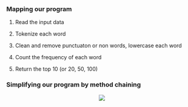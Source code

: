 ### Mapping our program

1. Read the input data

2. Tokenize each word

3. Clean and remove punctuaton or non words, lowercase each word

4. Count the frequency of each word

5. Return the top 10 (or 20, 50, 100)

### Simplifying our program by method chaining

<p align="center">
   <img src="https://i.ibb.co/CJKDLLz/method.png"/>
</p>
